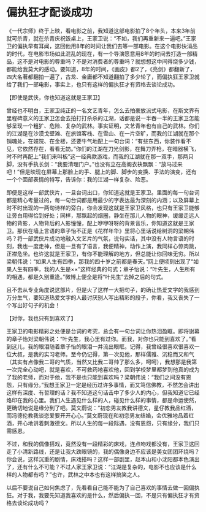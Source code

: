 # 偏执狂才配谈成功

《一代宗师》终于上映，看电影之前，我知道这部电影拍了8个年头，本来3年前就可杀青，就在杀青庆祝饭桌上，王家卫说：“不如，我们再重新来一遍吧。”王家卫的偏执早有耳闻，这回他用8年的时间让我们去等一部电影。在这个电影快消品的时代，在电影市场如此混乱的现在，有一个导演愿意用8年的时间去打造一部精品，这不是对电影的尊重吗？不是对消费者的尊重吗？就想想这中间得烧多少钱，都能给我莫大的感动。要知道，8年的时间，《画皮》都2了，《亮剑》都翻新了，四大名著都翻拍一遍了，古龙、金庸都不知道翻拍了多少轮了，而偏执狂王家卫就给了我们一部电影，事实上，也只有这样的偏执狂才有资格去谈论成功。 

【即使是武侠，你也知道这就是王家卫】 

曾经也不明白，王家卫纯正的一名文艺青年，怎么去拍豪放派式电影，在斯文界有里程碑意义的王家卫怎会去拍打打杀杀的江湖，话都是说一半吞一半的王家卫怎能够呈现一个粗犷、危险、复杂的武林。事实证明，文艺青年也有自己的武林。你们的江湖是在沙漠戈壁滩、在旅馆客栈、在雪山、在一片空旷，而我的江湖就在那个销魂处，在妓院、在金楼，还要牛气地配上一句台词：“有些东西，你装作看不见，它依然存在，看看无妨。”你们的江湖在刀光剑影，在舞刀弄枪，在暗器横飞，时不时再配上“我们来叫板”这一经典款游戏，而我的江湖就在那一双手，那两只脚，没有手执长剑：“我要清理门户。”也没有立在高阁衣袂飘飘：“放马过来吧！”但是映现在屏幕上那脸上的手、腿上的脚、脚步的变换、手法的演变，还有一个个面部表情的特写，告诉你：我的江湖一样复杂、险恶。 

即便是这样一部武侠片，一旦台词出口，你知道这就是王家卫。里面的每一句台词都是精心考量过的，每一句台词都是用最少的字表达最为深刻的内涵；以及屏幕上时不时出现的一两句诗样的旁白，你会发现这就是王家卫风格，也只有王家卫能够让旁白用得恰到好处；同样，那飘起的烟圈，静坐在那儿人物的眼神，缓缓走远人物的背影，人物背后的人影憧憧，配上咿咿呀呀的背景音乐，你知道这就是王家卫。那伏在墙上言语的章子怡不正是《花样年华》里将心里话说给树洞的梁朝伟吗？将一部武侠片成功地融入文艺片的气氛，说句实话，其中没有人物言语的时刻，我也一度走神，但是一旦有了语言，我便精神，动作上演，我同样心惊肉跳，正襟危坐。也许这就是王家卫，有你不能理解的地方，但总能让你回味无穷。所以梁朝伟说：“如果人生有四季，那我的四十岁之前都是春天。”网上便顷刻出现了“如果人生有四季，我的人生是××”这样经典的句式；章子怡说：“叶先生，人生所有的相遇，都是久别重逢。”微博上便全是将“叶先生”去掉之后的句式。 

且不去从专业角度说这部片，但是火了这样一大把句子，的确让热爱文字的我感到万分生气，要知道热爱文字的人最讨厌别人写出精彩的段子，你看，我又丧失了一个写出好句子的机会！ 

【对你，我也只有到喜欢了】 

王家卫的电影精彩之处便是台词的考究，总会有一句台词让你热泪盈眶。即将谢幕的章子怡对梁朝伟说：“叶先生，我心里有过你。而我，对你也只能到喜欢了。”看到这儿，我的眼泪随着章子怡的眼泪一并流出眼眶。记得，我曾经很喜欢很喜欢一位大叔，是我的实习老师。至今仍记得，第一次见他，那样儒雅、沉稳而又和气（其实有点像我二哥的气质，当然又比我二哥帅了那么多，呵呵），我想那是我第一次完全心动吧，就是喜欢，不可救药地喜欢他，回到学校梦里都梦到他真的成为了我的老师，而对于他，我不是也只能到喜欢吗？梁朝伟说：“我们之间没有恩怨，只有缘分。”我想王家卫一定是经历过许多事情，而又笃信佛教，不然怎会讲出这样有深度、有哲理的话？我不知道这句话击中了多少人的内心，但我知道它已经烙印在我的心里。我们人生遇见什么样的人，碰见什么样的事情，都是命运使然，更确切地说是缘分到了吧。莫文蔚说：“初恋男友教我讲德文，星仔教我品红酒，而冯德伦教我谈恋爱要开开心心。”莫文蔚现在和初恋男友结婚，会优雅地品着红酒，开心地讲着刺激德文。所以人生的每一段际遇，没有恩怨，只有缘分，我们只需感恩。 

不过，和我的偶像搭戏，竟然没有一段精彩的床戏，连点吻戏都没有，王家卫这回走了小清新路线，还是让我大跌眼镜的，我的偶像身边不应该是美女团团环绕吗？你会说，这样沉重的剧情，床戏搭吗？这样一部剧里，赵本山和小沈阳都本色演出了，还有什么不可能？不过人家王家卫说：“江湖是复杂的，电影不也应该是什么样的人物都有吗？”也许，武林之中本也有这样搞笑之人。 

以后不要说自己如何焦虑了，先看看自己能不能为了自己喜欢的事情去做一回偏执狂。对于我，我要先知道我喜欢的是什么，然后偏执一回，不是只有偏执狂才有资格去谈论成功吗？